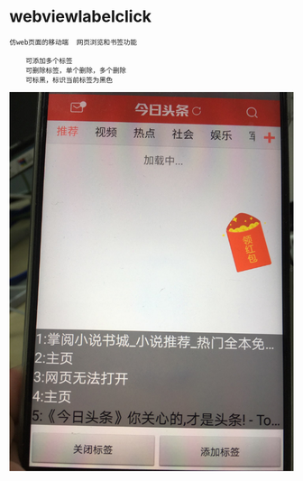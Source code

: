 # webviewlabelclick

    仿web页面的移动端  网页浏览和书签功能  
        
        可添加多个标签
        可删除标签，单个删除，多个删除
        可标黑，标识当前标签为黑色
![Image text](https://github.com/BillZhaoZ/webviewlabelclick/blob/master/app/src/main/image/665FB0360AEE5D778148B8745A6F1308.jpg)